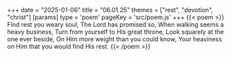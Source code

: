 +++
date = "2025-01-06"
title = "06.01.25"
themes = ["rest", "devotion", "christ"]
[params]
  type = 'poem'
  pageKey = 'src/poem.js'
+++
{{< poem >}}
Find rest you weary soul,
The Lord has promised so,
When walking seems a heavy business,
Turn from yourself to His great throne,
Look squarely at the one ever beside,
On Him more weight than you could know,
Your heaviness on Him that you would find His rest.
{{< /poem >}}